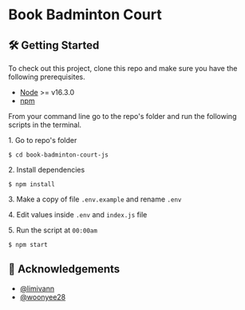 # Book Badminton Court

## 🛠 Getting Started
To check out this project, clone this repo and make sure you have the following prerequisites.

- [Node](https://nodejs.org/en/download/) >= v16.3.0
- [npm](https://nodejs.org/en/download/package-manager/)

From your command line go to the repo's folder and run the following scripts in the terminal.

1\. Go to repo's folder

```terminal
$ cd book-badminton-court-js
```

2\. Install dependencies

```terminal
$ npm install
```

3\. Make a copy of file `.env.example` and rename `.env`

4\. Edit values inside `.env` and `index.js` file

5\. Run the script at `00:00am`

```terminal
$ npm start
```

## 🥂 Acknowledgements 
- [@limivann](https://github.com/limivann)
- [@woonyee28](https://github.com/woonyee28)

